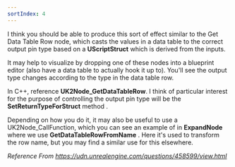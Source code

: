 ```yaml
---
sortIndex: 4
---
```


I think you should be able to produce this sort of effect similar to the Get Data Table Row node, which casts the values in a data table to the correct output pin type based on a **UScriptStruct** which is derived from the inputs.

It may help to visualize by dropping one of these nodes into a blueprint editor (also have a data table to actually hook it up to). You'll see the output type changes according to the type in the data table row.

In C++, reference **UK2Node_GetDataTableRow**. I think of particular interest for the purpose of controlling the output pin type will be the **SetReturnTypeForStruct** method .

Depending on how you do it, it may also be useful to use a UK2Node_CallFunction, which you can see an example of in **ExpandNode** where we use **GetDataTableRowFromName** . Here it's used to transform the row name, but you may find a similar use for this elsewhere.

*Reference From <https://udn.unrealengine.com/questions/458599/view.html>*
